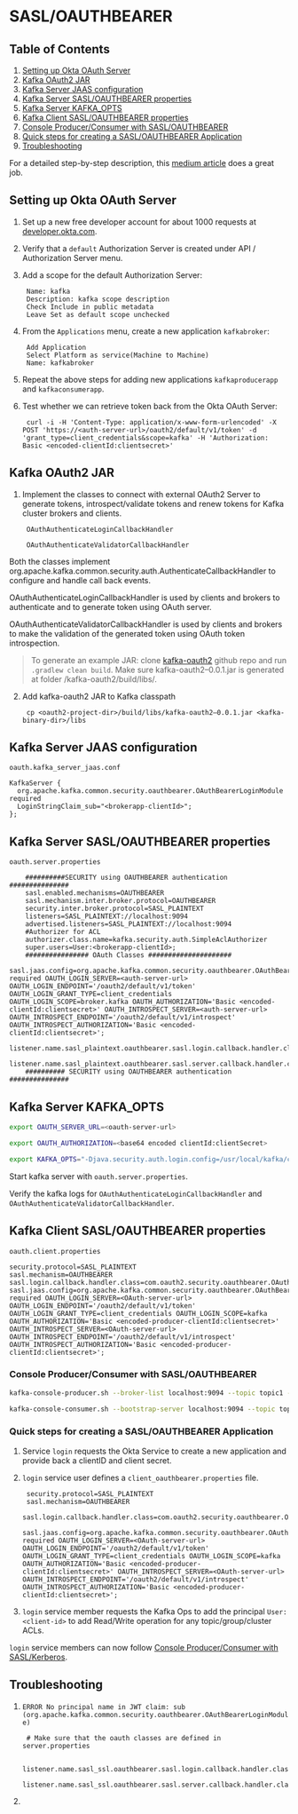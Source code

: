 # SASL/OAUTHBEARER

## Table of Contents
1. [Setting up Okta OAuth Server](#setting-up-okta-oauth-server)
2. [Kafka OAuth2 JAR](#kafka-oauth2-jar)
3. [Kafka Server JAAS configuration](#kafka-server-jaas-configuration)
4. [Kafka Server SASL/OAUTHBEARER properties](#kafka-server-sasloauthbearer-properties)
5. [Kafka Server KAFKA_OPTS](#kafka-server-kafkaopts)
6. [Kafka Client SASL/OAUTHBEARER properties](#kafka-client-sasloauthbearer-properties)
7. [Console Producer/Consumer with SASL/OAUTHBEARER](#console-producerconsumer-with-sasloauthbearer)
8. [Quick steps for creating a SASL/OAUTHBEARER Application](#quick-steps-for-creating-a-sasloauthbearer-application)
9. [Troubleshooting](#troubleshooting)

For a detailed step-by-step description, this [medium article](https://medium.com/egen/how-to-configure-oauth2-authentication-for-apache-kafka-cluster-using-okta-8c60d4a85b43) does a great job.

## Setting up Okta OAuth Server

1. Set up a new free developer account for about 1000 requests at [developer.okta.com](https://developer.okta.com).

2. Verify that a `default` Authorization Server is created under API / Authorization Server menu.

3. Add a scope for the default Authorization Server:

        Name: kafka
        Description: kafka scope description
        Check Include in public metadata
        Leave Set as default scope unchecked

4. From the `Applications` menu, create a new application `kafkabroker`:

        Add Application
        Select Platform as service(Machine to Machine)
        Name: kafkabroker

5. Repeat the above steps for adding new applications `kafkaproducerapp` and `kafkaconsumerapp`.

6. Test whether we can retrieve token back from the Okta OAuth Server:

        curl -i -H 'Content-Type: application/x-www-form-urlencoded' -X POST 'https://<auth-server-url>/oauth2/default/v1/token' -d 'grant_type=client_credentials&scope=kafka' -H 'Authorization: Basic <encoded-clientId:clientsecret>'


## Kafka OAuth2 JAR

1. Implement the classes to connect with external OAuth2 Server to generate tokens, introspect/validate tokens and renew tokens for Kafka cluster brokers and clients.

        OAuthAuthenticateLoginCallbackHandler
                
        OAuthAuthenticateValidatorCallbackHandler
        
Both the classes implement org.apache.kafka.common.security.auth.AuthenticateCallbackHandler to configure and handle call back events.

OAuthAuthenticateLoginCallbackHandler is used by clients and brokers to authenticate and to generate token using OAuth server.

OAuthAuthenticateValidatorCallbackHandler is used by clients and brokers to make the validation of the generated token using OAuth token introspection.

> To generate an example JAR: clone [kafka-oauth2](https://github.com/vishwavangari/kafka-oauth2) github repo and run `.gradlew clean build`. Make sure kafka-oauth2–0.0.1.jar is generated at folder <oauth2-repo-dir>/kafka-oauth2/build/libs/.

2. Add kafka-oauth2 JAR to Kafka classpath

        cp <oauth2-project-dir>/build/libs/kafka-oauth2–0.0.1.jar <kafka-binary-dir>/libs



## Kafka Server JAAS configuration
`oauth.kafka_server_jaas.conf`
```
KafkaServer {
  org.apache.kafka.common.security.oauthbearer.OAuthBearerLoginModule required
  LoginStringClaim_sub="<brokerapp-clientId>";
};
```


## Kafka Server SASL/OAUTHBEARER properties
`oauth.server.properties`

        ##########SECURITY using OAUTHBEARER authentication ###############
        sasl.enabled.mechanisms=OAUTHBEARER
        sasl.mechanism.inter.broker.protocol=OAUTHBEARER
        security.inter.broker.protocol=SASL_PLAINTEXT
        listeners=SASL_PLAINTEXT://localhost:9094
        advertised.listeners=SASL_PLAINTEXT://localhost:9094
        #Authorizer for ACL
        authorizer.class.name=kafka.security.auth.SimpleAclAuthorizer
        super.users=User:<brokerapp-clientId>;
        ################ OAuth Classes #####################
        sasl.jaas.config=org.apache.kafka.common.security.oauthbearer.OAuthBearerLoginModule required OAUTH_LOGIN_SERVER=<auth-server-url> OAUTH_LOGIN_ENDPOINT='/oauth2/default/v1/token' OAUTH_LOGIN_GRANT_TYPE=client_credentials OAUTH_LOGIN_SCOPE=broker.kafka OAUTH_AUTHORIZATION='Basic <encoded-clientId:clientsecret>' OAUTH_INTROSPECT_SERVER=<auth-server-url> OAUTH_INTROSPECT_ENDPOINT='/oauth2/default/v1/introspect' OAUTH_INTROSPECT_AUTHORIZATION='Basic <encoded-clientId:clientsecret>';
        listener.name.sasl_plaintext.oauthbearer.sasl.login.callback.handler.class=com.oauth2.security.oauthbearer.OAuthAuthenticateLoginCallbackHandler
        listener.name.sasl_plaintext.oauthbearer.sasl.server.callback.handler.class=com.oauth2.security.oauthbearer.OAuthAuthenticateValidatorCallbackHandler
        ########## SECURITY using OAUTHBEARER authentication ###############


## Kafka Server KAFKA_OPTS

```bash
export OAUTH_SERVER_URL=<oauth-server-url>

export OAUTH_AUTHORIZATION=<base64 encoded clientId:clientSecret>

export KAFKA_OPTS="-Djava.security.auth.login.config=/usr/local/kafka/config/oauth.kafka_server_jaas.conf -DOAUTH_WITH_SSL=true -DOAUTH_LOGIN_SERVER=$OAUTH_SERVER_URL -DOAUTH_LOGIN_ENDPOINT=/oauth2/default/v1/token -DOAUTH_LOGIN_GRANT_TYPE=client_credentials -DOAUTH_LOGIN_SCOPE=kafka -DOAUTH_INTROSPECT_SERVER=$OAUTH_SERVER_URL -DOAUTH_INTROSPECT_ENDPOINT=/oauth2/default/v1/introspect -DOAUTH_AUTHORIZATION=Basic%20$OAUTH_AUTHORIZATION -DOAUTH_INTROSPECT_AUTHORIZATION=Basic%20$OAUTH_AUTHORIZATION"
```

Start kafka server with `oauth.server.properties`.

Verify the kafka logs for `OAuthAuthenticateLoginCallbackHandler` and `OAuthAuthenticateValidatorCallbackHandler`.


## Kafka Client SASL/OAUTHBEARER properties

`oauth.client.properties`

```properties
security.protocol=SASL_PLAINTEXT
sasl.mechanism=OAUTHBEARER
sasl.login.callback.handler.class=com.oauth2.security.oauthbearer.OAuthAuthenticateLoginCallbackHandler
sasl.jaas.config=org.apache.kafka.common.security.oauthbearer.OAuthBearerLoginModule required OAUTH_LOGIN_SERVER=<OAuth-server-url> OAUTH_LOGIN_ENDPOINT='/oauth2/default/v1/token' OAUTH_LOGIN_GRANT_TYPE=client_credentials OAUTH_LOGIN_SCOPE=kafka OAUTH_AUTHORIZATION='Basic <encoded-producer-clientId:clientsecret>' OAUTH_INTROSPECT_SERVER=<OAuth-server-url> OAUTH_INTROSPECT_ENDPOINT='/oauth2/default/v1/introspect' OAUTH_INTROSPECT_AUTHORIZATION='Basic <encoded-producer-clientId:clientsecret>';
```

### Console Producer/Consumer with SASL/OAUTHBEARER
```bash
kafka-console-producer.sh --broker-list localhost:9094 --topic topic1 --producer.config oauth.client.properties

kafka-console-consumer.sh --bootstrap-server localhost:9094 --topic topic1 --consumer.config oauth.client.properties
```



### Quick steps for creating a SASL/OAUTHBEARER Application

1. Service `login` requests the Okta Service to create a new application and provide back a clientID and client secret.

2. `login` service user defines a `client_oauthbearer.properties` file.

        security.protocol=SASL_PLAINTEXT
        sasl.mechanism=OAUTHBEARER
        sasl.login.callback.handler.class=com.oauth2.security.oauthbearer.OAuthAuthenticateLoginCallbackHandler
        sasl.jaas.config=org.apache.kafka.common.security.oauthbearer.OAuthBearerLoginModule required OAUTH_LOGIN_SERVER=<OAuth-server-url> OAUTH_LOGIN_ENDPOINT='/oauth2/default/v1/token' OAUTH_LOGIN_GRANT_TYPE=client_credentials OAUTH_LOGIN_SCOPE=kafka OAUTH_AUTHORIZATION='Basic <encoded-producer-clientId:clientsecret>' OAUTH_INTROSPECT_SERVER=<OAuth-server-url> OAUTH_INTROSPECT_ENDPOINT='/oauth2/default/v1/introspect' OAUTH_INTROSPECT_AUTHORIZATION='Basic <encoded-producer-clientId:clientsecret>';


3. `login` service member requests the Kafka Ops to add the principal `User:<client-id>` to add Read/Write operation for any topic/group/cluster ACLs.



`login` service members can now follow [Console Producer/Consumer with SASL/Kerberos](#console-producerconsumer-with-sasloauthbearer).



## Troubleshooting

1. `ERROR No principal name in JWT claim: sub (org.apache.kafka.common.security.oauthbearer.OAuthBearerLoginModule)`
        
        # Make sure that the oauth classes are defined in server.properties
        
        listener.name.sasl_ssl.oauthbearer.sasl.login.callback.handler.class=com.oauth2.security.oauthbearer.OAuthAuthenticateLoginCallbackHandler
        listener.name.sasl_ssl.oauthbearer.sasl.server.callback.handler.class=com.oauth2.security.oauthbearer.OAuthAuthenticateValidatorCallbackHandler

2. 

